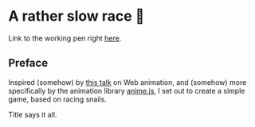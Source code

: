 # A rather slow race 🐌

Link to the working pen right [here](https://codepen.io/borntofrappe/pen/PxvJwQ).

## Preface

Inspired (somehow) by [this talk](https://t.co/CAmUXPkMDc) on Web animation, and (somehow) more specifically by the animation library [anime.js](http://animejs.com), I set out to create a simple game, based on racing snails.

Title says it all.
